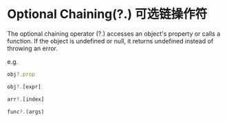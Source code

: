 # Optional Chaining(?.) 可选链操作符

The optional chaining operator (?.) accesses an object's property or calls a function. If the object is undefined or null, it returns undefined instead of throwing an error.

e.g.
```jsx
obj?.prop

obj?.[expr]

arr?.[index]

func?.(args)
```